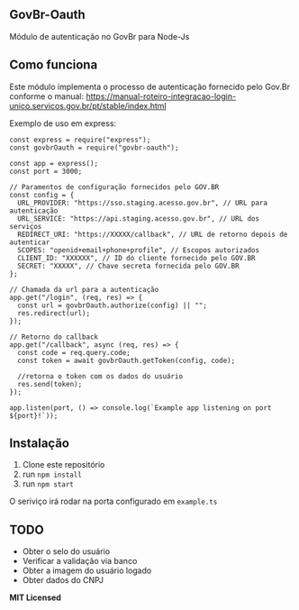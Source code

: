 
## GovBr-Oauth

Módulo de autenticação no GovBr para Node-Js

## Como funciona

Este módulo implementa o processo de autenticação fornecido pelo Gov.Br conforme o manual: 
https://manual-roteiro-integracao-login-unico.servicos.gov.br/pt/stable/index.html

Exemplo de uso em express:

```
const express = require("express");
const govbrOauth = require("govbr-oauth");

const app = express();
const port = 3000;

// Paramentos de configuração fornecidos pelo GOV.BR
const config = {
  URL_PROVIDER: "https://sso.staging.acesso.gov.br", // URL para autenticação
  URL_SERVICE: "https://api.staging.acesso.gov.br", // URL dos serviços
  REDIRECT_URI: "https://XXXXX/callback", // URL de retorno depois de autenticar
  SCOPES: "openid+email+phone+profile", // Escopos autorizados
  CLIENT_ID: "XXXXXX", // ID do cliente fornecido pelo GOV.BR
  SECRET: "XXXXX", // Chave secreta fornecida pelo GOV.BR
};

// Chamada da url para a autenticação
app.get("/login", (req, res) => {
  const url = govbrOauth.authorize(config) || "";
  res.redirect(url);
});

// Retorno do callback
app.get("/callback", async (req, res) => {
  const code = req.query.code;
  const token = await govbrOauth.getToken(config, code);
  
  //retorna o token com os dados do usuário
  res.send(token);
});

app.listen(port, () => console.log(`Example app listening on port ${port}!`));
```


## Instalação

1. Clone este repositório
2. run `npm install`
3. run `npm start`

O seriviço irá rodar na porta configurado em `example.ts`

## TODO

- Obter o selo do usuário
- Verificar a validação via banco
- Obter a imagem do usuário logado
- Obter dados do CNPJ

**MIT Licensed**